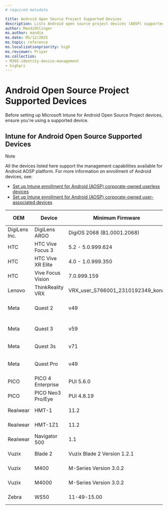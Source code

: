 ```yaml
---
# required metadata

title: Android Open Source Project Supported Devices
description: Lists Android open source project devices (AOSP) supported devices
author: MandiOhlinger
ms.author: mandia
ms.date: 05/12/2025
ms.topic: reference
ms.localizationpriority: high
ms.reviewer: Priyar
ms.collection:
- M365-identity-device-management
- highpri
---
```



# Android Open Source Project Supported Devices

Before setting up Microsoft Intune for Android Open Source Project devices, ensure you're using a supported device.

## Intune for Android Open Source Supported Devices

> [!NOTE]
> All the devices listed here support the management capabilities available for Android AOSP platform. For more information on enrollment of Android devices, see:
> - [Set up Intune enrollment for Android (AOSP) corporate-owned userless devices](../enrollment/android-aosp-corporate-owned-userless-enroll.md)
> - [Set up Intune enrollment for Android (AOSP) corporate-owned user-associated devices](../enrollment/android-aosp-corporate-owned-user-associated-enroll.md)

|**OEM**     | **Device**              | **Minimum Firmware**    | **Type of Device** | **Restrictions**       |
| ------- | -------------------| ------------------- | -------------- | ------------------ |
| DigiLens Inc.| DigiLens ARGO    | DigiOS 2068 (B1.0001.2068)            | AR/VR Headset  |                    |
| HTC     | HTC Vive Focus 3   | 5.2 - 5.0.999.624    | AR/VR Headset  |                    |
| HTC     | HTC Vive XR Elite  | 4.0 - 1.0.999.350    | AR/VR Headset  |                    |
| HTC     | Vive Focus Vision   | 7.0.999.159    | AR/VR Headset  |                    |
| Lenovo  | ThinkReality VRX     | VRX_user_S766001_2310192349_kona   | AR/VR Headset  |                   |
| Meta    | Quest 2            | v49                 | AR/VR Headset  | [Available in select regions only](https://work.meta.com/help/307276701907179) |
| Meta    | Quest 3            | v59                 | AR/VR Headset  | [Available in select regions only](https://work.meta.com/help/307276701907179)|
| Meta    | Quest 3s           | v71                 | AR/VR Headset  |                    |
| Meta    | Quest Pro          | v49                 | AR/VR Headset  | [Available in select regions only](https://work.meta.com/help/307276701907179)|
| PICO    | PICO 4 Enterprise     | PUI 5.6.0              | AR/VR Headset  |                    |
| PICO    | PICO Neo3 Pro/Eye     | PUI 4.8.19              | AR/VR Headset  |                    |
| Realwear| HMT-1              | 11.2                | AR/VR Headset  |                    |
| Realwear| HMT-1Z1            | 11.2                | AR/VR Headset  |                    |
| Realwear| Navigator 500      | 1.1                | AR/VR Headset  |                    |
| Vuzix   | Blade 2            | Vuzix Blade 2 Version 1.2.1   | AR/VR Headset  |                    |
| Vuzix   | M400               | M-Series Version 3.0.2    | AR/VR Headset  |                    |
| Vuzix   | M4000              | M-Series Version 3.0.2   | AR/VR Headset  |                    |
| Zebra   | WS50               | 11-49-15.00               | Wearable scanner         |                    |